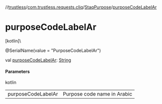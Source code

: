 //[trustless](../../../index.md)/[com.trustless.requests.cliq](../index.md)/[StaqPurpose](index.md)/[purposeCodeLabelAr](purpose-code-label-ar.md)

# purposeCodeLabelAr

[kotlin]\

@SerialName(value = &quot;PurposeCodeLabelAr&quot;)

val [purposeCodeLabelAr](purpose-code-label-ar.md): [String](https://kotlinlang.org/api/latest/jvm/stdlib/kotlin/-string/index.html)

#### Parameters

kotlin

| | |
|---|---|
| purposeCodeLabelAr | Purpose code name in Arabic |
